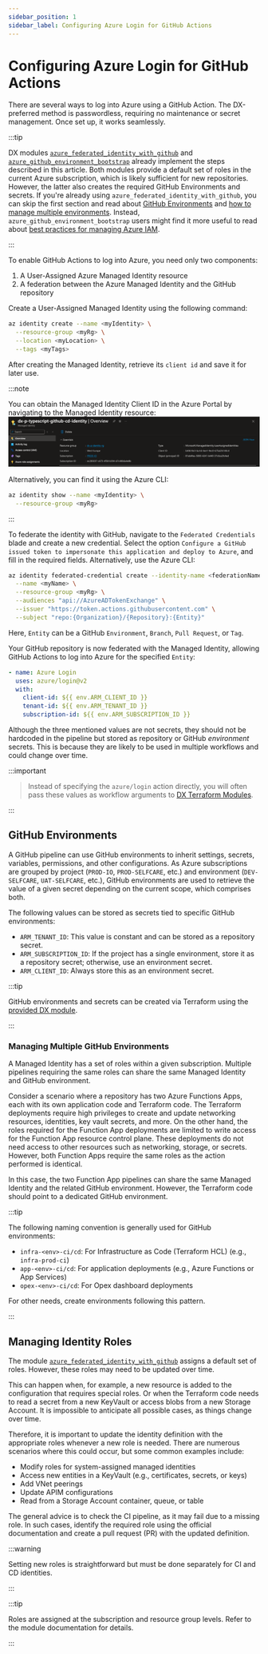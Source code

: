 ```yaml
---
sidebar_position: 1
sidebar_label: Configuring Azure Login for GitHub Actions
---
```


# Configuring Azure Login for GitHub Actions

There are several ways to log into Azure using a GitHub Action. The DX-preferred
method is passwordless, requiring no maintenance or secret management. Once set
up, it works seamlessly.

:::tip

DX modules
[`azure_federated_identity_with_github`](https://registry.terraform.io/modules/pagopa-dx/azure-federated-identity-with-github/azurerm/latest)
and
[`azure_github_environment_bootstrap`](https://registry.terraform.io/modules/pagopa-dx/azure-github-environment-bootstrap/azurerm/latest)
already implement the steps described in this article. Both modules provide a
default set of roles in the current Azure subscription, which is likely
sufficient for new repositories. However, the latter also creates the required
GitHub Environments and secrets. If you're already using
`azure_federated_identity_with_github`, you can skip the first section and read
about [GitHub Environments](#github-environments) and
[how to manage multiple environments](#managing-multiple-github-environments).
Instead, `azure_github_environment_bootstrap` users might find it more useful to
read about
[best practices for managing Azure IAM](../infrastructure/azure/azure-iam).

:::

To enable GitHub Actions to log into Azure, you need only two components:

1. A User-Assigned Azure Managed Identity resource
2. A federation between the Azure Managed Identity and the GitHub repository

Create a User-Assigned Managed Identity using the following command:

```bash
az identity create --name <myIdentity> \
  --resource-group <myRg> \
  --location <myLocation> \
  --tags <myTags>
```

After creating the Managed Identity, retrieve its `client id` and save it for
later use.

:::note

You can obtain the Managed Identity Client ID in the Azure Portal by navigating
to the Managed Identity resource:  
![Azure Portal showing the client id](image_azmi.png)

Alternatively, you can find it using the Azure CLI:

```bash
az identity show --name <myIdentity> \
  --resource-group <myRg>
```

:::

To federate the identity with GitHub, navigate to the `Federated Credentials`
blade and create a new credential. Select the option
`Configure a GitHub issued token to impersonate this application and deploy to Azure`,
and fill in the required fields. Alternatively, use the Azure CLI:

```bash
az identity federated-credential create --identity-name <federationName> \
  --name <myName> \
  --resource-group <myRg> \
  --audiences "api://AzureADTokenExchange" \
  --issuer "https://token.actions.githubusercontent.com" \
  --subject "repo:{Organization}/{Repository}:{Entity}"
```

Here, `Entity` can be a GitHub `Environment`, `Branch`, `Pull Request`, or
`Tag`.

Your GitHub repository is now federated with the Managed Identity, allowing
GitHub Actions to log into Azure for the specified `Entity`:

```yaml
- name: Azure Login
  uses: azure/login@v2
  with:
    client-id: ${{ env.ARM_CLIENT_ID }}
    tenant-id: ${{ env.ARM_TENANT_ID }}
    subscription-id: ${{ env.ARM_SUBSCRIPTION_ID }}
```

Although the three mentioned values are not secrets, they should not be
hardcoded in the pipeline but stored as repository or GitHub _environment_
secrets. This is because they are likely to be used in multiple workflows and
could change over time.

:::important

> Instead of specifying the `azure/login` action directly, you will often pass
> these values as workflow arguments to
> [DX Terraform Modules](https://github.com/pagopa/dx/tree/main/infra/modules).

:::

## GitHub Environments

A GitHub pipeline can use GitHub environments to inherit settings, secrets,
variables, permissions, and other configurations. As Azure subscriptions are
grouped by project (`PROD-IO`, `PROD-SELFCARE`, etc.) and environment
(`DEV-SELFCARE`, `UAT-SELFCARE`, etc.), GitHub environments are used to retrieve
the value of a given secret depending on the current scope, which comprises
both.

The following values can be stored as secrets tied to specific GitHub
environments:

- `ARM_TENANT_ID`: This value is constant and can be stored as a repository
  secret.
- `ARM_SUBSCRIPTION_ID`: If the project has a single environment, store it as a
  repository secret; otherwise, use an environment secret.
- `ARM_CLIENT_ID`: Always store this as an environment secret.

:::tip

GitHub environments and secrets can be created via Terraform using the
[provided DX module](https://github.com/pagopa/dx/tree/main/infra/repository).

:::

### Managing Multiple GitHub Environments

A Managed Identity has a set of roles within a given subscription. Multiple
pipelines requiring the same roles can share the same Managed Identity and
GitHub environment.

Consider a scenario where a repository has two Azure Functions Apps, each with
its own application code and Terraform code. The Terraform deployments require
high privileges to create and update networking resources, identities, key vault
secrets, and more. On the other hand, the roles required for the Function App
deployments are limited to write access for the Function App resource control
plane. These deployments do not need access to other resources such as
networking, storage, or secrets. However, both Function Apps require the same
roles as the action performed is identical.

In this case, the two Function App pipelines can share the same Managed Identity
and the related GitHub environment. However, the Terraform code should point to
a dedicated GitHub environment.

:::tip

The following naming convention is generally used for GitHub environments:

- `infra-<env>-ci/cd`: For Infrastructure as Code (Terraform HCL) (e.g.,
  `infra-prod-ci`)
- `app-<env>-ci/cd`: For application deployments (e.g., Azure Functions or App
  Services)
- `opex-<env>-ci/cd`: For Opex dashboard deployments

For other needs, create environments following this pattern.

:::

## Managing Identity Roles

The module
[`azure_federated_identity_with_github`](https://registry.terraform.io/modules/pagopa-dx/azure-federated-identity-with-github/azurerm/latest)
assigns a default set of roles. However, these roles may need to be updated over
time.

This can happen when, for example, a new resource is added to the configuration
that requires special roles. Or when the Terraform code needs to read a secret
from a new KeyVault or access blobs from a new Storage Account. It is impossible
to anticipate all possible cases, as things change over time.

Therefore, it is important to update the identity definition with the
appropriate roles whenever a new role is needed. There are numerous scenarios
where this could occur, but some common examples include:

- Modify roles for system-assigned managed identities
- Access new entities in a KeyVault (e.g., certificates, secrets, or keys)
- Add VNet peerings
- Update APIM configurations
- Read from a Storage Account container, queue, or table

The general advice is to check the CI pipeline, as it may fail due to a missing
role. In such cases, identify the required role using the official documentation
and create a pull request (PR) with the updated definition.

:::warning

Setting new roles is straightforward but must be done separately for CI and CD
identities.

:::

:::tip

Roles are assigned at the subscription and resource group levels. Refer to the
module documentation for details.

:::
